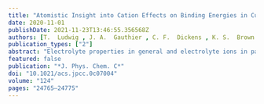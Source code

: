 ```yaml
---
title: "Atomistic Insight into Cation Effects on Binding Energies in Cu-Catalyzed Carbon Dioxide Reduction"
date: 2020-11-01
publishDate: 2021-11-23T13:46:55.356568Z
authors: [T.  Ludwig , J. A.  Gauthier , C. F.  Dickens , K. S.  Brown , <b>S.  Ringe</b> , K.  Chan , J. K.  Nørskov* ]
publication_types: ["2"]
abstract: "Electrolyte properties in general and electrolyte ions in particular have been shown to have significant effects on the kinetics of electrochemical CO2 and CO reduction at metal electrodes, but these effects have not yet been fully understood. We investigate the effects of cations at the aqueous electrolyte–Cu(211) interface on adsorbate binding energies and the electrolyte structure using density functional theory (DFT). Charging the interface via explicit Na+ has systematic effects on adsorbate–electrolyte interactions and conformations. We describe specific local adsorbate–ion interactions, including direct alkali ion–adsorbate coordination and hydrogen bonding via ion-coordinated water molecules. The relative importance of these specific interactions and purely electrostatic field–adsorbate interactions is investigated by comparing the DFT-calculated ion effects to those predicted by purely electrostatic models of the interface and the adsorbates. We find that the trend in ion effects among different adsorbates at constant surface charge density is well explained by a purely electrostatic interaction model. The binding energy of OCCHO is found to depend strongly on the surface charge density as well as the spatial distribution of ions at constant surface charge density. These effects are also explained by a purely electrostatic local electrostatic field–adsorbate model. This indicates that alkali ion effects can be mainly attributed to purely electrostatic field interactions and that the local field at ion-stabilized active sites can depend significantly on both the overall charge density and on the spatial distribution of ions at constant charge density. This work provides new insight on alkali ion effects on a variety of adsorbates relevant to the CO2 and CO reduction reactions by describing specific local ion–adsorbate interactions, systematic changes in adsorbate–electrolyte interactions induced by explicit surface charge, and comparisons of the calculated effects on binding energies to simple electrostatic field–adsorbate models to explain trends among various adsorbates and at varying surface charge densities and supercell configurations."
featured: false
publication: "*J. Phys. Chem. C*"
doi: "10.1021/acs.jpcc.0c07004"
volume: "124"
pages: "24765–24775"
---
```


